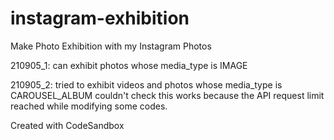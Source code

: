 # instagram-exhibition

Make Photo Exhibition with my Instagram Photos

210905_1:
can exhibit photos whose media_type is IMAGE

210905_2:
tried to exhibit videos and photos whose media_type is CAROUSEL_ALBUM
couldn't check this works because the API request limit reached while modifying some codes.

Created with CodeSandbox
